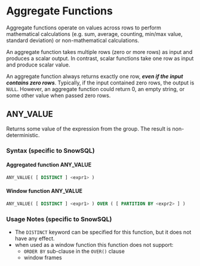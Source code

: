 # Aggregate Functions 

Aggregate functions operate on values across rows to perform mathematical calculations (e.g. sum, average, counting, min/max value, standard deviation) or non-mathematical calculations.

An aggregate function takes multiple rows (zero or more rows) as input and produces a scalar output. In contrast, scalar functions take one row as input and produce scalar value.

An aggregate function always returns exactly one row, **_even if the input contains zero rows_**. Typically, if the input contained zero rows, the output is `NULL`. However, an aggregate function could return 0, an empty string, or some other value when passed zero rows. 

## ANY_VALUE

Returns some value of the expression from the group. The result is non-deterministic.

### Syntax (specific to SnowSQL)

#### Aggregated function ANY_VALUE

```sql
ANY_VALUE( [ DISTINCT ] <expr1> )
```

#### Window function ANY_VALUE

```sql
ANY_VALUE( [ DISTINCT ] <expr1> ) OVER ( [ PARTITION BY <expr2> ] )
```

### Usage Notes (specific to SnowSQL)

* The `DISTINCT` keyword can be specified for this function, but it does not have any effect.
* when used as a window function this function does not support:
    * `ORDER BY` sub-clause in the `OVER()` clause
    * window frames 

